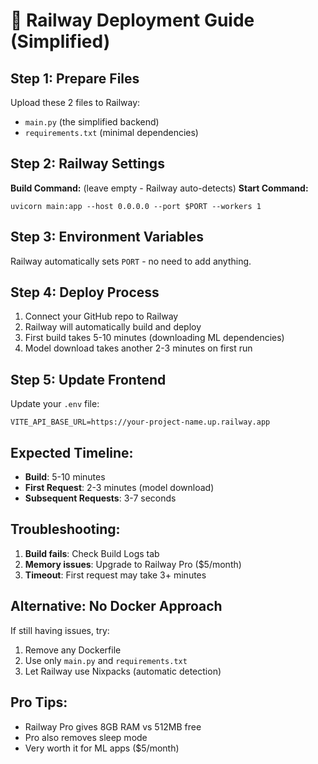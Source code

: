 # 🚀 Railway Deployment Guide (Simplified)

## Step 1: Prepare Files
Upload these 2 files to Railway:
- `main.py` (the simplified backend)
- `requirements.txt` (minimal dependencies)

## Step 2: Railway Settings
**Build Command:** (leave empty - Railway auto-detects)
**Start Command:** 
```
uvicorn main:app --host 0.0.0.0 --port $PORT --workers 1
```

## Step 3: Environment Variables
Railway automatically sets `PORT` - no need to add anything.

## Step 4: Deploy Process
1. Connect your GitHub repo to Railway
2. Railway will automatically build and deploy
3. First build takes 5-10 minutes (downloading ML dependencies)
4. Model download takes another 2-3 minutes on first run

## Step 5: Update Frontend
Update your `.env` file:
```
VITE_API_BASE_URL=https://your-project-name.up.railway.app
```

## Expected Timeline:
- **Build**: 5-10 minutes
- **First Request**: 2-3 minutes (model download)
- **Subsequent Requests**: 3-7 seconds

## Troubleshooting:
1. **Build fails**: Check Build Logs tab
2. **Memory issues**: Upgrade to Railway Pro ($5/month)
3. **Timeout**: First request may take 3+ minutes

## Alternative: No Docker Approach
If still having issues, try:
1. Remove any Dockerfile
2. Use only `main.py` and `requirements.txt`
3. Let Railway use Nixpacks (automatic detection)

## Pro Tips:
- Railway Pro gives 8GB RAM vs 512MB free
- Pro also removes sleep mode
- Very worth it for ML apps ($5/month)